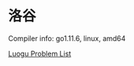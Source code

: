 # 洛谷

Compiler info: go1.11.6, linux, amd64

[Luogu Problem List](https://github.com/SFOI-Team/luogu-problem-list/blob/master/list.md)
